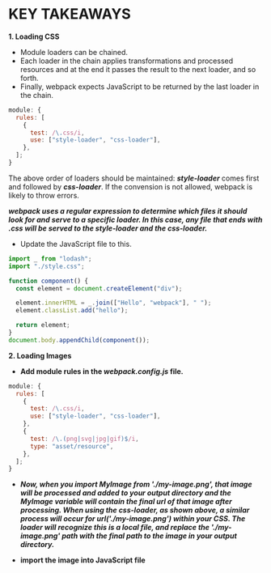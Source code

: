 # KEY TAKEAWAYS

**1. Loading CSS**

- Module loaders can be chained.
- Each loader in the chain applies transformations and processed resources and at the end it passes the result to the next loader, and so forth.
- Finally, webpack expects JavaScript to be returned by the last loader in the chain.

```js
module: {
  rules: [
    {
      test: /\.css/i,
      use: ["style-loader", "css-loader"],
    },
  ];
}
```

The above order of loaders should be maintained: **_style-loader_** comes first and followed by **_css-loader_**. If the convension is not allowed, webpack is likely to throw errors.

**_webpack uses a regular expression to determine which files it should look for and serve to a specific loader. In this case, any file that ends with .css will be served to the style-loader and the css-loader._**

- Update the JavaScript file to this.

```js
import _ from "lodash";
import "./style.css";

function component() {
  const element = document.createElement("div");

  element.innerHTML = _.join(["Hello", "webpack"], " ");
  element.classList.add("hello");

  return element;
}
document.body.appendChild(component());
```

**2. Loading Images**

- **Add module rules in the _webpack.config.js_ file.**

```js
module: {
  rules: [
    {
      test: /\.css/i,
      use: ["style-loader", "css-loader"],
    },
    {
      test: /\.(png|svg|jpg|gif)$/i,
      type: "asset/resource",
    },
  ];
}
```

- **_Now, when you import MyImage from './my-image.png', that image will be processed and added to your output directory and the MyImage variable will contain the final url of that image after processing. When using the css-loader, as shown above, a similar process will occur for url('./my-image.png') within your CSS. The loader will recognize this is a local file, and replace the './my-image.png' path with the final path to the image in your output directory._**

- **import the image into JavaScript file**
